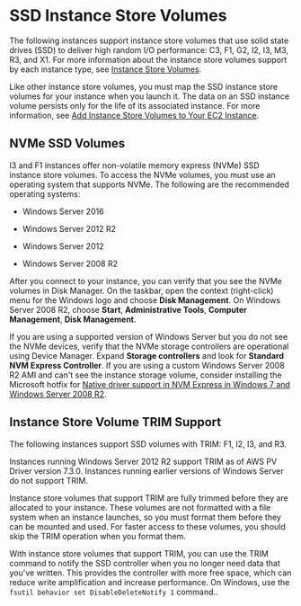 # SSD Instance Store Volumes<a name="ssd-instance-store"></a>

The following instances support instance store volumes that use solid state drives \(SSD\) to deliver high random I/O performance: C3, F1, G2, I2, I3, M3, R3, and X1\. For more information about the instance store volumes support by each instance type, see [Instance Store Volumes](InstanceStorage.md#instance-store-volumes)\.

Like other instance store volumes, you must map the SSD instance store volumes for your instance when you launch it\. The data on an SSD instance volume persists only for the life of its associated instance\. For more information, see [Add Instance Store Volumes to Your EC2 Instance](add-instance-store-volumes.md)\.

## NVMe SSD Volumes<a name="nvme-ssd-volumes"></a>

I3 and F1 instances offer non\-volatile memory express \(NVMe\) SSD instance store volumes\. To access the NVMe volumes, you must use an operating system that supports NVMe\. The following are the recommended operating systems:

+ Windows Server 2016

+ Windows Server 2012 R2

+ Windows Server 2012

+ Windows Server 2008 R2

After you connect to your instance, you can verify that you see the NVMe volumes in Disk Manager\. On the taskbar, open the context \(right\-click\) menu for the Windows logo and choose **Disk Management**\. On Windows Server 2008 R2, choose **Start**, **Administrative Tools**, **Computer Management**, **Disk Management**\.

If you are using a supported version of Windows Server but you do not see the NVMe devices, verify that the NVMe storage controllers are operational using Device Manager\. Expand **Storage controllers** and look for **Standard NVM Express Controller**\. If you are using a custom Windows Server 2008 R2 AMI and can't see the instance storage volume, consider installing the Microsoft hotfix for [Native driver support in NVM Express in Windows 7 and Windows Server 2008 R2](https://support.microsoft.com/en-us/help/2990941/update-to-add-native-driver-support-in-nvm-express-in-windows-7-and-wi)\.

## Instance Store Volume TRIM Support<a name="InstanceStoreTrimSupport"></a>

The following instances support SSD volumes with TRIM: F1, I2, I3, and R3\.

Instances running Windows Server 2012 R2 support TRIM as of AWS PV Driver version 7\.3\.0\. Instances running earlier versions of Windows Server do not support TRIM\.

Instance store volumes that support TRIM are fully trimmed before they are allocated to your instance\. These volumes are not formatted with a file system when an instance launches, so you must format them before they can be mounted and used\. For faster access to these volumes, you should skip the TRIM operation when you format them\.

With instance store volumes that support TRIM, you can use the TRIM command to notify the SSD controller when you no longer need data that you've written\. This provides the controller with more free space, which can reduce write amplification and increase performance\. On Windows, use the `fsutil behavior set DisableDeleteNotify 1` command\.\.